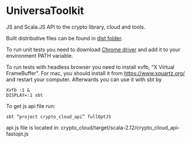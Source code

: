 # UniversaToolkit
JS and Scala.JS API to the crypto library, cloud and tools.

Built distributive files can be found in [dist folder](https://github.com/UniversaBlockchain/JSUniversaToolkit/tree/master/dist).

To run unit tests you need to download [Chrome driver](https://sites.google.com/a/chromium.org/chromedriver/downloads)
and add it to your environment PATH variable.

To run tests with headless browser you need to install xvfb, "X Virtual FrameBuffer". For mac, you should install it from https://www.xquartz.org/
and restart your computer. Afterwards you can use it with sbt by
```
Xvfb :1 &
DISPLAY=:1 sbt
```


To get js api file run:

`sbt “project crypto_cloud_api” fullOptJS`

api js file is located in: crypto_cloud/target/scala-2.12/crypto_cloud_api-fastopt.js
